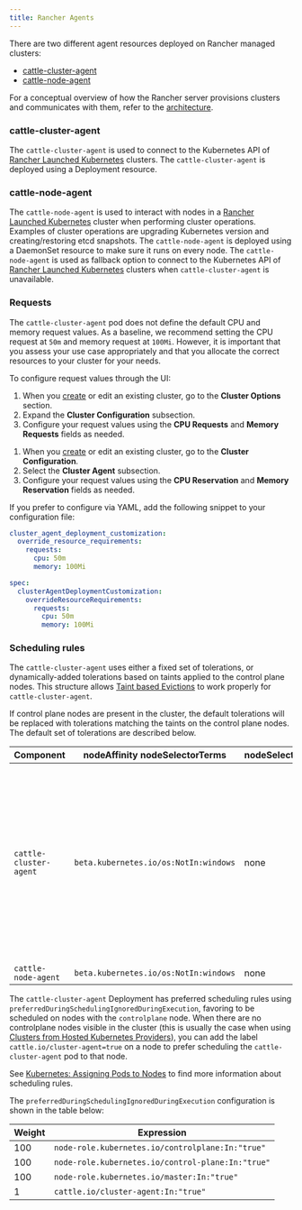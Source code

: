 ```yaml
---
title: Rancher Agents
---
```


<head>
  <link rel="canonical" href="https://ranchermanager.docs.rancher.com/how-to-guides/new-user-guides/launch-kubernetes-with-rancher/about-rancher-agents"/>
</head>

There are two different agent resources deployed on Rancher managed clusters:

- [cattle-cluster-agent](#cattle-cluster-agent)
- [cattle-node-agent](#cattle-node-agent)

For a conceptual overview of how the Rancher server provisions clusters and communicates with them, refer to the [architecture](../../about-rancher/architecture/architecture.md).

### cattle-cluster-agent

The `cattle-cluster-agent` is used to connect to the Kubernetes API of [Rancher Launched Kubernetes](../../../docs/how-to-guides/new-user-guides/launch-kubernetes-with-rancher/launch-kubernetes-with-rancher.md) clusters. The `cattle-cluster-agent` is deployed using a Deployment resource.

### cattle-node-agent

The `cattle-node-agent` is used to interact with nodes in a [Rancher Launched Kubernetes](../../../docs/how-to-guides/new-user-guides/launch-kubernetes-with-rancher/launch-kubernetes-with-rancher.md) cluster when performing cluster operations. Examples of cluster operations are upgrading Kubernetes version and creating/restoring etcd snapshots. The `cattle-node-agent` is deployed using a DaemonSet resource to make sure it runs on every node. The `cattle-node-agent` is used as fallback option to connect to the Kubernetes API of [Rancher Launched Kubernetes](../../../docs/how-to-guides/new-user-guides/launch-kubernetes-with-rancher/launch-kubernetes-with-rancher.md) clusters when `cattle-cluster-agent` is unavailable.

### Requests

The `cattle-cluster-agent` pod does not define the default CPU and memory request values. As a baseline, we recommend setting the CPU request at `50m` and memory request at `100Mi`. However, it is important that you assess your use case appropriately and that you allocate the correct resources to your cluster for your needs.

To configure request values through the UI:

<Tabs groupId="k8s-distro">
<TabItem value="RKE">

1. When you [create](../../../docs/how-to-guides/new-user-guides/launch-kubernetes-with-rancher/launch-kubernetes-with-rancher.md) or edit an existing cluster, go to the **Cluster Options** section.
1. Expand the **Cluster Configuration** subsection.
1. Configure your request values using the **CPU Requests** and **Memory Requests** fields as needed.

</TabItem>
<TabItem value="RKE2/K3s">

1. When you [create](../../../docs/how-to-guides/new-user-guides/launch-kubernetes-with-rancher/launch-kubernetes-with-rancher.md) or edit an existing cluster, go to the **Cluster Configuration**.
1. Select the **Cluster Agent** subsection.
1. Configure your request values using the **CPU Reservation** and **Memory Reservation** fields as needed.

</TabItem>
</Tabs>

If you prefer to configure via YAML, add the following snippet to your configuration file:

<Tabs groupId="k8s-distro">
<TabItem value="RKE">

```yaml
cluster_agent_deployment_customization:
  override_resource_requirements:
    requests:
      cpu: 50m
      memory: 100Mi
```

</TabItem>
<TabItem value="RKE2/K3s">

```yaml
spec:
  clusterAgentDeploymentCustomization:
    overrideResourceRequirements:
      requests:
        cpu: 50m
        memory: 100Mi 
```

</TabItem>
</Tabs>

### Scheduling rules

The `cattle-cluster-agent` uses either a fixed set of tolerations, or dynamically-added tolerations based on taints applied to the control plane nodes. This structure allows [Taint based Evictions](https://kubernetes.io/docs/concepts/scheduling-eviction/taint-and-toleration/#taint-based-evictions) to work properly for `cattle-cluster-agent`.

If control plane nodes are present in the cluster, the default tolerations will be replaced with tolerations matching the taints on the control plane nodes. The default set of tolerations are described below.

| Component              | nodeAffinity nodeSelectorTerms             | nodeSelector | Tolerations                                                                    |
| ---------------------- | ------------------------------------------ | ------------ | ------------------------------------------------------------------------------ |
| `cattle-cluster-agent` | `beta.kubernetes.io/os:NotIn:windows`      | none         | **Note:** These are the default tolerations, and will be replaced by tolerations matching taints applied to controlplane nodes.<br/><br/>`effect:NoSchedule`<br/>`key:node-role.kubernetes.io/controlplane`<br/>`value:true`<br/><br/>`effect:NoSchedule`<br/>`key:node-role.kubernetes.io/control-plane`<br/>`operator:Exists`<br/><br/>`effect:NoSchedule`<br/>`key:node-role.kubernetes.io/master`<br/>`operator:Exists` |
| `cattle-node-agent`    | `beta.kubernetes.io/os:NotIn:windows`      | none         | `operator:Exists`                                                              |

The `cattle-cluster-agent` Deployment has preferred scheduling rules using `preferredDuringSchedulingIgnoredDuringExecution`, favoring to be scheduled on nodes with the `controlplane` node. When there are no controlplane nodes visible in the cluster (this is usually the case when using [Clusters from Hosted Kubernetes Providers](../kubernetes-clusters-in-rancher-setup/set-up-clusters-from-hosted-kubernetes-providers/set-up-clusters-from-hosted-kubernetes-providers.md)), you can add the label `cattle.io/cluster-agent=true` on a node to prefer scheduling the `cattle-cluster-agent` pod to that node.

See [Kubernetes: Assigning Pods to Nodes](https://kubernetes.io/docs/concepts/configuration/assign-pod-node/) to find more information about scheduling rules.

The `preferredDuringSchedulingIgnoredDuringExecution` configuration is shown in the table below:

| Weight | Expression                                       |
| ------ | ------------------------------------------------ |
| 100    | `node-role.kubernetes.io/controlplane:In:"true"` |
| 100    | `node-role.kubernetes.io/control-plane:In:"true"` |
| 100    | `node-role.kubernetes.io/master:In:"true"` |
| 1      | `cattle.io/cluster-agent:In:"true"`         |

